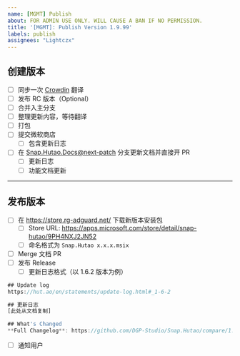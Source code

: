 ```yaml
---
name: [MGMT] Publish
about: FOR ADMIN USE ONLY. WILL CAUSE A BAN IF NO PERMISSION.
title: '[MGMT]: Publish Version 1.9.99'
labels: publish
assignees: "Lightczx"
---
```


  ## 创建版本

  - [ ]  同步一次 [Crowdin](https://crowdin.com/project/snap-hutao) 翻译
  - [ ]  发布 RC 版本（Optional）
  - [ ]  合并入主分支
  - [ ]  整理更新内容，等待翻译
  - [ ]  打包
  - [ ]  提交微软商店
      - [ ]  包含更新日志
  - [ ]  在 [Snap.Hutao.Docs@next-patch](https://github.com/DGP-Studio/Snap.Hutao.Docs/tree/next-patch) 分支更新文档并直接开 PR
      - [ ]  更新日志
      - [ ]  功能文档更新

  ---

  ## 发布版本

  - [ ]  在 https://store.rg-adguard.net/ 下载新版本安装包
      - [ ]  Store URL: https://apps.microsoft.com/store/detail/snap-hutao/9PH4NXJ2JN52
      - [ ]  命名格式为 `Snap.Hutao x.x.x.msix`
  - [ ]  Merge 文档 PR
  - [ ]  发布 Release
      - [ ]  更新日志格式（以 1.6.2 版本为例）

  ```jsx
  ## Update log
  https://hut.ao/en/statements/update-log.html#_1-6-2

  ## 更新日志
  [此处从文档复制]

  ## What's Changed
  **Full Changelog**: https://github.com/DGP-Studio/Snap.Hutao/compare/1.6.0...1.6.2
  ```

  - [ ]  通知用户
      
